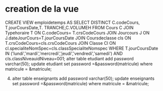 # creation de la vue
CREATE VIEW emploidetemps AS
SELECT DISTINCT C.codeCours, T.jourCoursDate,T. TRANCHE,C.VOLUMEH FROM Cours C
JOIN Typehoraire T
ON C.codeCours= T.crsCodeCours
JOIN Jourcours J
ON J.dateJourCours=T.jourCoursDate
JOIN Coursdeclasse cls
ON T.crsCodeCours=cls.crsCodeCours
JOIN Classe Cl
ON cl.specialiteNomSpec=cls.classSpecialiteNomspec
WHERE T.jourCoursDate
IN ('lundi','mardi','mercredi','jeudi','vendredi','samedi') AND cls.classNiveauidNiveau=001;
alter table etudiant add password varchar(50);
update etudiant set password =&password(matricule) where matricule = &matricule;

4. alter table enseignants add password varchar(50);
update enseignants set password =&password(matricule) where matricule = &matricule;


